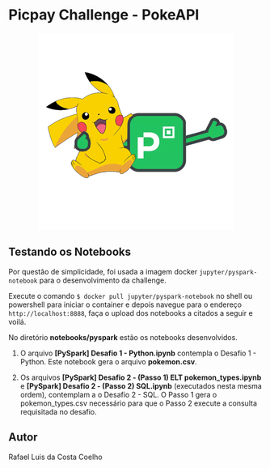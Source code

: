 # Picpay Challenge - PokeAPI

<p align="center">
    <img src="assets/images/picpay_pokemon_go.png">
</p>

## Testando os Notebooks

Por questão de simplicidade, foi usada a imagem docker `jupyter/pyspark-notebook` para o desenvolvimento da challenge.

Execute o comando `$ docker pull jupyter/pyspark-notebook` no shell ou powershell para iniciar o container e depois navegue para o endereço `http://localhost:8888`, faça o upload dos notebooks a citados a seguir e voilá.

No diretório **notebooks/pyspark** estão os notebooks desenvolvidos.

1. O arquivo **[PySpark] Desafio 1 - Python.ipynb** contempla o Desafio 1 - Python. Este notebook gera o arquivo **pokemon.csv**.

2. Os arquivos **[PySpark] Desafio 2 - (Passo 1) ELT pokemon_types.ipynb** e **[PySpark] Desafio 2 - (Passo 2) SQL.ipynb** (executados nesta mesma ordem), contemplam a o Desafio 2 - SQL. O Passo 1 gera o pokemon_types.csv necessário para que o Passo 2 execute a consulta requisitada no desafio.

## Autor

Rafael Luis da Costa Coelho